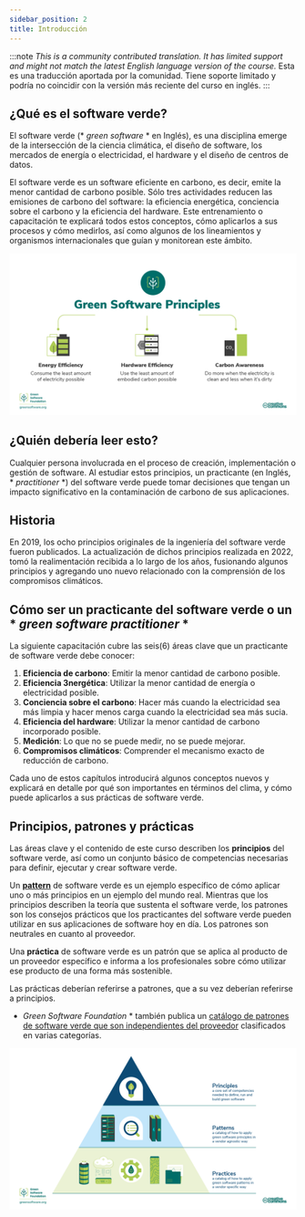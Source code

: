 ```yaml
---
sidebar_position: 2
title: Introducción
---
```


:::note
*This is a community contributed translation. It has limited support and might not match the latest English language version of the course.* Esta es una traducción aportada por la comunidad. Tiene soporte limitado y podría no coincidir con la versión más reciente del curso en inglés.
:::

## ¿Qué es el software verde?

El software verde (* *green software* * en Inglés), es una disciplina emerge de la intersección de la ciencia climática, el diseño de software, los mercados de energía o electricidad, el hardware y el diseño de centros de datos.

El software verde es un software eficiente en carbono, es decir, emite la menor cantidad de carbono posible. Sólo tres actividades reducen las emisiones de carbono del software: la eficiencia energética, conciencia sobre el carbono y la eficiencia del hardware. Este entrenamiento o capacitación te explicará todos estos conceptos, cómo aplicarlos a sus procesos y cómo medirlos, así como algunos de los lineamientos y organismos internacionales que guían y monitorean este ámbito.


![alt_text](./images/01_carbon_efficiency.png "image_tooltip")

## ¿Quién debería leer esto?

Cualquier persona involucrada en el proceso de creación, implementación o gestión de software. Al estudiar estos principios, un practicante (en Inglés, * *practitioner* *) del software verde puede tomar decisiones que tengan un impacto significativo en la contaminación de carbono de sus aplicaciones.

## Historia

En 2019, los ocho principios originales de la ingeniería del software verde fueron publicados. La actualización de dichos principios realizada en 2022, tomó la realimentación recibida a lo largo de los años, fusionando algunos principios y agregando uno nuevo relacionado con la comprensión de los compromisos climáticos.

## Cómo ser un practicante del software verde o un * *green software practitioner* *

La siguiente capacitación cubre las seis(6) áreas clave que un practicante de software verde debe conocer:



1. **Eficiencia de carbono**: Emitir la menor cantidad de carbono posible.
2. **Eficiencia 3nergética**: Utilizar la menor cantidad de energía o electricidad posible.
3. **Conciencia sobre el carbono**: Hacer más cuando la electricidad sea más limpia y hacer menos carga cuando la electricidad sea más sucia.
4. **Eficiencia del hardware**: Utilizar la menor cantidad de carbono incorporado posible.
5. **Medición**: Lo que no se puede medir, no se puede mejorar.
6. **Compromisos climáticos**: Comprender el mecanismo exacto de reducción de carbono.

Cada uno de estos capítulos introducirá algunos conceptos nuevos y explicará en detalle por qué son importantes en términos del clima, y cómo puede aplicarlos a sus prácticas de software verde.

## Principios, patrones y prácticas

Las áreas clave y el contenido de este curso describen los **principios** del software verde, así como un conjunto básico de competencias necesarias para definir, ejecutar y crear software verde.

Un [**pattern**](https://patterns.greensoftware.foundation/) de software verde es un ejemplo específico de cómo aplicar uno o más principios en un ejemplo del mundo real. Mientras que los principios describen la teoría que sustenta el software verde, los patrones son los consejos prácticos que los practicantes del software verde pueden utilizar en sus aplicaciones de software hoy en día. Los patrones son neutrales en cuanto al proveedor.

Una **práctica** de software verde es un patrón que se aplica al producto de un proveedor específico e informa a los profesionales sobre cómo utilizar ese producto de una forma más sostenible.

Las prácticas deberían referirse a patrones, que a su vez deberían referirse a principios.

* *Green Software Foundation* * también publica un [catálogo de patrones de software verde que son independientes del proveedor](https://patterns.greensoftware.foundation/) clasificados en varias categorías.
 
![Principios, patrones y prácticas de software verde](./images/GSF_Principles_Patterns_Practices_v2.png "Principios, patrones y prácticas de software verde")
